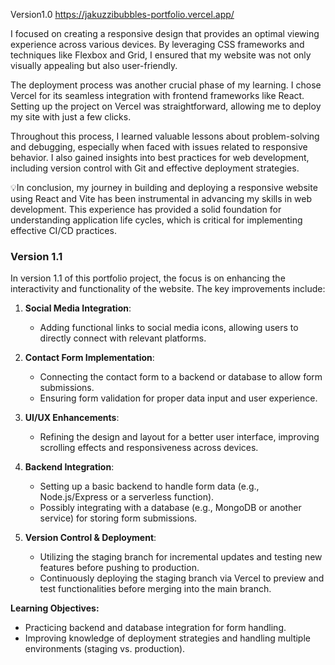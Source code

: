 Version1.0
https://jakuzzibubbles-portfolio.vercel.app/

I focused on creating a responsive design that provides an optimal viewing experience across various devices. By leveraging CSS frameworks and techniques like Flexbox and Grid, I ensured that my website was not only visually appealing but also user-friendly.

The deployment process was another crucial phase of my learning. I chose Vercel for its seamless integration with frontend frameworks like React. Setting up the project on Vercel was straightforward, allowing me to deploy my site with just a few clicks.

Throughout this process, I learned valuable lessons about problem-solving and debugging, especially when faced with issues related to responsive behavior. I also gained insights into best practices for web development, including version control with Git and effective deployment strategies.

💡In conclusion, my journey in building and deploying a responsive website using React and Vite has been instrumental in advancing my skills in web development. This experience has provided a solid foundation for understanding application life cycles, which is critical for implementing effective CI/CD practices.



### Version 1.1

In version 1.1 of this portfolio project, the focus is on enhancing the interactivity and functionality of the website. The key improvements include:

1. **Social Media Integration**:
   - Adding functional links to social media icons, allowing users to directly connect with relevant platforms.

2. **Contact Form Implementation**:
   - Connecting the contact form to a backend or database to allow form submissions.
   - Ensuring form validation for proper data input and user experience.

3. **UI/UX Enhancements**:
   - Refining the design and layout for a better user interface, improving scrolling effects and responsiveness across devices.

4. **Backend Integration**:
   - Setting up a basic backend to handle form data (e.g., Node.js/Express or a serverless function).
   - Possibly integrating with a database (e.g., MongoDB or another service) for storing form submissions.

5. **Version Control & Deployment**:
   - Utilizing the staging branch for incremental updates and testing new features before pushing to production.
   - Continuously deploying the staging branch via Vercel to preview and test functionalities before merging into the main branch.

**Learning Objectives:**
   - Practicing backend and database integration for form handling.
   - Improving knowledge of deployment strategies and handling multiple environments (staging vs. production).
